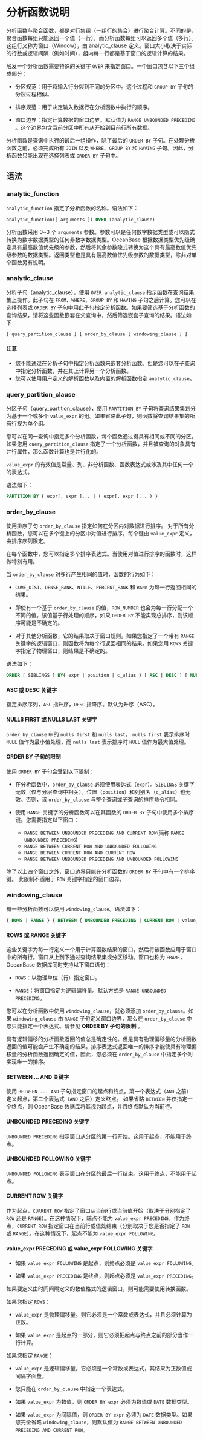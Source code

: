# 分析函数说明

分析函数与聚合函数，都是对行集组（一组行的集合）进行聚合计算。不同的是，聚合函数每组只能返回一个值（一行），而分析函数每组可以返回多个值（多行）。这组行又称为窗口（Window），由 analytic_clause 定义。窗口大小取决于实际的行数或逻辑间隔（例如时间），组内每一行都是基于窗口的逻辑计算的结果。

触发一个分析函数需要特殊的关键字 `OVER` 来指定窗口。一个窗口包含以下三个组成部分：

* 分区规范：用于将输入行分裂到不同的分区中。这个过程和 `GROUP BY` 子句的分裂过程相似。

* 排序规范：用于决定输入数据行在分析函数中执行的顺序。

* 窗口边界：指定计算数据的窗口边界。默认值为 `RANGE UNBOUNDED PRECEDING` 。这个边界包含当前分区中所有从开始到目前行所有数据。

分析函数是查询中执行的最后一组操作，除了最后的 `ORDER BY` 子句。在处理分析函数之前，必须完成所有 `JOIN` 以及 `WHERE`、`GROUP BY` 和 `HAVING` 子句。因此，分析函数只能出现在选择列表或 `ORDER BY` 子句中。

## 语法

### analytic_function

`analytic_function` 指定了分析函数的名称。语法如下：

```sql
analytic_function([ arguments ]) OVER (analytic_clause)
```

分析函数采用 0\~3 个 `arguments` 参数。参数可以是任何数字数据类型或可以隐式转换为数字数据类型的任何非数字数据类型。OceanBase 根据数据类型优先级确定具有最高数值优先级的参数，然后将其余参数隐式转换为这个具有最高数值优先级参数的数据类型。返回类型也是具有最高数值优先级参数的数据类型，除非对单个函数另有说明。

### analytic_clause

分析子句（analytic_clause），使用 `OVER analytic_clause` 指示函数在查询结果集上操作。此子句在 `FROM`、`WHERE`、`GROUP BY` 和 `HAVING` 子句之后计算。您可以在选择列表或 `ORDER BY` 子句中用此子句指定分析函数。如果要筛选基于分析函数的查询结果，请将这些函数嵌套在父查询中，然后筛选嵌套子查询的结果。语法如下：

```sql
[ query_partition_clause ] [ order_by_clause [ windowing_clause ] ]
```

  <main id="notice" type='notice'>
    <h4>注意</h4>
    <ul>
    <li>您不能通过在分析子句中指定分析函数来嵌套分析函数。但是您可以在子查询中指定分析函数，并在其上计算另一个分析函数。</li>
    <li>您可以使用用户定义的解析函数以及内置的解析函数指定 <code>analytic_clause</code>。</li>
    </ul>
  </main>

### query_partition_clause

分区子句（query_partition_clause），使用 `PARTITION BY` 子句将查询结果集划分为基于一个或多个 `value_expr` 的组。如果省略此子句，则函数将查询结果集的所有行视为单个组。

您可以在同一查询中指定多个分析函数，每个函数通过键具有相同或不同的分区。如果您用 `query_partition_clause` 指定了一个分析函数，并且被查询的对象具有并行属性，那么函数计算也是并行化的。

`value_expr` 的有效值是常量、列、非分析函数、函数表达式或涉及其中任何一个的表达式。

语法如下：

```sql
PARTITION BY { expr[, expr ]... | ( expr[, expr ]... ) }
```

### order_by_clause

使用排序子句 `order_by_clause` 指定如何在分区内对数据进行排序。 对于所有分析函数，您可以在多个键上的分区中对值进行排序，每个键由 `value_expr` 定义，由排序序列限定。

在每个函数中，您可以指定多个排序表达式。当使用对值进行排序的函数时，这样做特别有用。

当 `order_by_clause` 对多行产生相同的值时，函数的行为如下：

* `CUME_DIST`、`DENSE_RANK`、`NTILE`、`PERCENT_RANK` 和 `RANK` 为每一行返回相同的结果。

* 即使有一个基于 `order_by_clause` 的值，`ROW_NUMBER` 也会为每一行分配一个不同的值。该值基于行处理的顺序，如果 `ORDER BY` 不能实现总排序，则该顺序可能是不确定的。

* 对于其他分析函数，它的结果取决于窗口规则。如果您指定了一个带有 `RANGE` 关键字的逻辑窗口，则函数将为每个行返回相同的结果。如果您用 `ROWS` 关键字指定了物理窗口，则结果是不确定的。

语法如下：

```sql
ORDER [ SIBLINGS ] BY{ expr | position | c_alias } [ ASC | DESC ] [ NULLS FIRST | NULLS LAST ] [, { expr | position | c_alias } [ ASC | DESC ][ NULLS FIRST | NULLS LAST ]]...
```

#### ASC 或 DESC 关键字

指定排序序列，`ASC` 指升序，`DESC` 指降序。默认为升序（ASC）。

#### NULLS FIRST 或 NULLS LAST 关键字

`order_by_clause` 中的 `nulls first` 和 `nulls last`， `nulls first` 表示排序时 `NULL` 值作为最小值处理，而 `nulls last` 表示排序时 `NULL` 值作为最大值处理。

#### ORDER BY 子句的限制

使用 `ORDER BY` 子句会受到以下限制：

* 在分析函数中，`order_by_clause` 必须使用表达式（`expr`）。`SIBLINGS` 关键字无效（仅与分层查询中相关）。位置（`position`）和列别名（`c_alias`）也无效。否则，该 `order_by_clause` 与整个查询或子查询的排序命令相同。

* 使用 `RANGE` 关键字的分析函数可以在其函数的 `ORDER BY` 子句中使用多个排序键。您需要指定以下窗口：
  
  * `RANGE BETWEEN UNBOUNDED PRECEDING AND CURRENT ROW`(简称 `RANGE UNBOUNDED PRECEDING`)
  * `RANGE BETWEEN CURRENT ROW AND UNBOUNDED FOLLOWING`
  * `RANGE BETWEEN CURRENT ROW AND CURRENT ROW`
  * `RANGE BETWEEN UNBOUNDED PRECEDING AND UNBOUNDED FOLLOWING`

除了以上四个窗口之外，窗口边界只能在分析函数的 `ORDER BY` 子句中有一个排序键。 此限制不适用于 `ROW` 关键字指定的窗口边界。

### windowing_clause

有一些分析函数可以使用 `windowing_clause`。语法如下：

```sql
{ ROWS | RANGE } { BETWEEN { UNBOUNDED PRECEDING | CURRENT ROW | value_expr { PRECEDING | FOLLOWING } } AND{ UNBOUNDED FOLLOWING | CURRENT ROW | value_expr { PRECEDING | FOLLOWING } } | { UNBOUNDED PRECEDING | CURRENT ROW| value_expr PRECEDING}}
```

#### ROWS 或 RANGE 关键字

这些关键字为每一行定义一个用于计算函数结果的窗口，然后将该函数应用于窗口中的所有行。窗口从上到下通过查询结果集或分区移动。窗口也称为 `FRAME`，OceanBase 数据库同时支持以下窗口语句：

* `ROWS`：以物理单位（行）指定窗口。

* `RANGE`：将窗口指定为逻辑偏移量。默认方式是 `RANGE UNBOUNDED PRECEDING`。

您可以在分析函数中使用 `windowing_clause`，就必须添加 `order_by_clause`。如果 `windowing_clause` 由 `RANGE` 子句定义窗口边界，那么在 `order_by_clause` 中您只能指定一个表达式。请参见 **ORDER BY 子句的限制** 。

具有逻辑偏移的分析函数返回的值总是确定性的。但是具有物理偏移量的分析函数返回的值可能会产生不确定的结果。排序表达式返回唯一的排序才能使具有物理偏移量的分析函数返回确定的值，因此，您必须在 `order_by_clause` 中指定多个列实现唯一的排序。

#### BETWEEN ... AND 关键字

使用 `BETWEEN ... AND` 子句指定窗口的起点和终点。第一个表达式（`AND` 之前）定义起点，第二个表达式（`AND` 之后）定义终点。 如果省略 `BETWEEN` 并仅指定一个终点，则 OceanBase 数据库将其视为起点，并且终点默认为当前行。

#### UNBOUNDED PRECEDING 关键字

`UNBOUNDED PRECEDING` 指示窗口从分区的第一行开始。这用于起点，不能用于终点。

#### UNBOUNDED FOLLOWING 关键字

`UNBOUNDED FOLLOWING` 表示窗口在分区的最后一行结束。这用于终点，不能用于起点。

#### CURRENT ROW 关键字

作为起点，`CURRENT ROW` 指定了窗口从当前行或当前值开始（取决于分别指定了 `ROW` 还是 `RANGE`）。在这种情况下，端点不能为 `value_expr PRECEDING`。作为终点，`CURRENT ROW` 指定窗口在当前行或值处结束（分别取决于您是否指定了 `ROW` 或 `RANGE`）。在这种情况下，起点不能为 `value_expr FOLLOWING`。

#### value_expr PRECEDING 或 value_expr FOLLOWING 关键字

* 如果 `value_expr FOLLOWING` 是起点，则终点必须是 `value_expr FOLLOWING`。

* 如果 `value_expr PRECEDING` 是终点，则起点必须是 `value_expr PRECEDING`。

如果要定义由时间间隔定义的数值格式的逻辑窗口，则可能需要使用转换函数。

如果您指定 `ROWS`：

* `value_expr` 是物理偏移量。则它必须是一个常数或表达式，并且必须计算为正数。

* 如果 `value_expr` 是起点的一部分，则它必须把起点与终点之前的部分当作一行计算。

如果您指定 `RANGE`：

* `value_expr` 是逻辑偏移量。它必须是一个常数或表达式，其结果为正数值或间隔字面量。

* 您只能在 `order_by_clause` 中指定一个表达式。

* 如果 `value_expr` 为数值，则 `ORDER BY expr` 必须为数值或 `DATE` 数据类型。

* 如果 `value_expr` 为间隔值，则 `ORDER BY expr` 必须为 `DATE` 数据类型。如果您完全省略 `windowing_clause`，则默认值为 `RANGE BETWEEN UNBOUNDED PRECEDING AND CURRENT ROW`。
